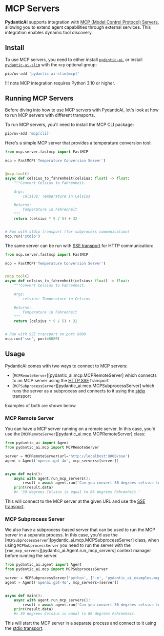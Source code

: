 # MCP Servers

**PydanticAI** supports integration with
[MCP (Model Control Protocol) Servers](https://modelcontextprotocol.io/introduction),
allowing you to extend agent capabilities through external services. This integration enables
dynamic tool discovery.

## Install

To use MCP servers, you need to either install [`pydantic-ai`](install.md), or install
[`pydantic-ai-slim`](install.md#slim-install) with the `mcp` optional group:

```bash
pip/uv-add 'pydantic-ai-slim[mcp]'
```

!!! note
    MCP integration requires Python 3.10 or higher.

## Running MCP Servers

Before diving into how to use MCP servers with PydanticAI, let's look at how to run MCP servers
with different transports.

To run MCP servers, you'll need to install the MCP CLI package:

```bash
pip/uv-add 'mcp[cli]'
```

Here's a simple MCP server that provides a temperature conversion tool:

```python {title="temperature_server.py" py="3.10" test="skip"}
from mcp.server.fastmcp import FastMCP

mcp = FastMCP('Temperature Conversion Server')


@mcp.tool()
async def celsius_to_fahrenheit(celsius: float) -> float:
    """Convert Celsius to Fahrenheit.

    Args:
        celsius: Temperature in Celsius

    Returns:
        Temperature in Fahrenheit
    """
    return (celsius * 9 / 5) + 32


# Run with stdio transport (for subprocess communication)
mcp.run('stdio')
```

The same server can be run with [SSE transport](https://modelcontextprotocol.io/docs/concepts/transports#server-sent-events-sse)
for HTTP communication:

```python {title="temperature_server_sse.py" py="3.10" test="skip"}
from mcp.server.fastmcp import FastMCP

mcp = FastMCP('Temperature Conversion Server')


@mcp.tool()
async def celsius_to_fahrenheit(celsius: float) -> float:
    """Convert Celsius to Fahrenheit.

    Args:
        celsius: Temperature in Celsius

    Returns:
        Temperature in Fahrenheit
    """
    return (celsius * 9 / 5) + 32


# Run with SSE transport on port 8000
mcp.run('sse', port=8000)
```

## Usage

PydanticAI comes with two ways to connect to MCP servers:

- [`MCPRemoteServer`][pydantic_ai.mcp.MCPRemoteServer] which connects to an MCP server using the [HTTP SSE](TODO) transport
- [`MCPSubprocessServer`][pydantic_ai.mcp.MCPSubprocessServer] which runs the server as a subprocess and connects to it using the [stdio](TODO) transport

Examples of both are shown below.

### MCP Remote Server

You can have a MCP server running on a remote server. In this case, you'd use the
[`MCPRemoteServer`][pydantic_ai.mcp.MCPRemoteServer] class:

```python {title="basic_mcp_setup.py" py="3.10" test="skip"}
from pydantic_ai import Agent
from pydantic_ai.mcp import MCPRemoteServer

server = MCPRemoteServer(url='http://localhost:8000/sse')
agent = Agent('openai:gpt-4o', mcp_servers=[server])


async def main():
    async with agent.run_mcp_servers():
        result = await agent.run('Can you convert 30 degrees celsius to fahrenheit?')
    print(result.data)
    #> '30 degrees Celsius is equal to 86 degrees Fahrenheit.'
```

This will connect to the MCP server at the given URL and use the
[SSE transport](https://modelcontextprotocol.io/docs/concepts/transports#server-sent-events-sse).

### MCP Subprocess Server

We also have a subprocess-based server that can be used to run the MCP server in a separate process.
In this case, you'd use the [`MCPSubprocessServer`][pydantic_ai.mcp.MCPSubprocessServer] class,
when using `MCPSubprocessServer` you need to run the server with the [`run_mcp_servers`][pydantic_ai.Agent.run_mcp_servers]
context manager before running the server.

```python {title="stdio_mcp_setup.py" py="3.10"}
from pydantic_ai.agent import Agent
from pydantic_ai.mcp import MCPSubprocessServer

server = MCPSubprocessServer('python', ['-m', 'pydantic_ai_examples.mcp_server'])
agent = Agent('openai:gpt-4o', mcp_servers=[server])


async def main():
    async with agent.run_mcp_servers():
        result = await agent.run('Can you convert 30 degrees celsius to fahrenheit?')
    print(result.data)
    #> 30 degrees Celsius is equal to 86 degrees Fahrenheit.
```

This will start the MCP server in a separate process and connect to it using the
[stdio transport](https://modelcontextprotocol.io/docs/concepts/transports#standard-input%2Foutput-stdio).
